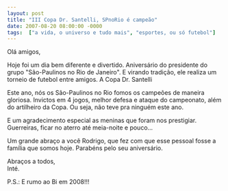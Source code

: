 ```yaml
---
layout: post
title: "III Copa Dr. Santelli, SPnoRio é campeão"
date: 2007-08-20 08:00:00 -0000
tags:  ["a vida, o universo e tudo mais", "esportes, ou só futebol"]
---
```


Olá amigos,

Hoje foi um dia bem diferente e divertido. Aniversário do presidente do grupo "São-Paulinos no Rio de Janeiro". E virando tradição, ele realiza um torneio de futebol entre amigos. A Copa Dr. Santelli

Este ano, nós os São-Paulinos no Rio fomos os campeões de maneira gloriosa. Invictos em 4 jogos, melhor defesa e ataque do campeonato, além do artilheiro da Copa. Ou seja, não teve pra ninguém este ano.

E um agradecimento especial as meninas que foram nos prestigiar. Guerreiras, ficar no aterro até meia-noite e pouco...

Um grande abraço a você Rodrigo, que fez com que esse pessoal fosse a família que somos hoje. Parabéns pelo seu aniversário.

Abraços a todos,  
Inté.

P.S.: E rumo ao Bi em 2008!!!